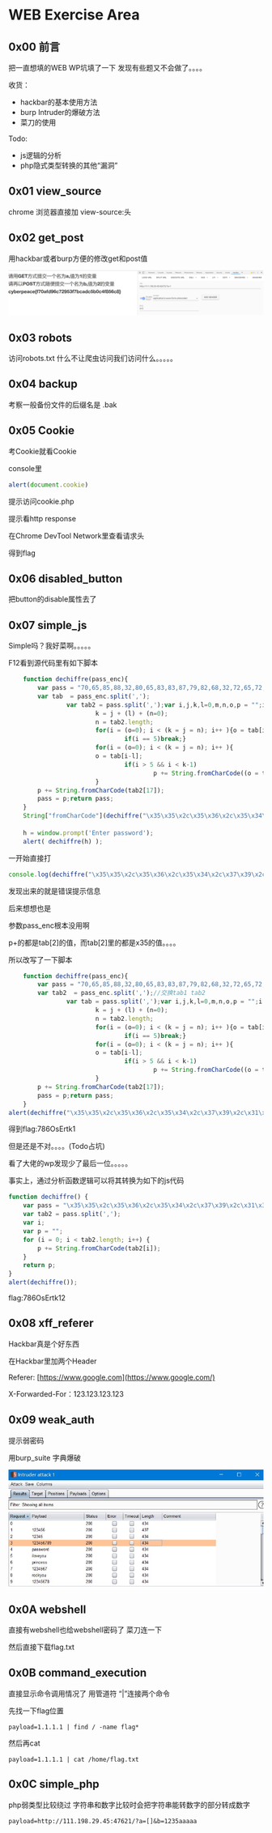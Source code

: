 # WEB Exercise Area

## 0x00 前言

把一直想填的WEB WP坑填了一下
发现有些题又不会做了。。。。

收货：

- hackbar的基本使用方法
- burp Intruder的爆破方法
- 菜刀的使用

Todo:

- js逻辑的分析
- php隐式类型转换的其他“漏洞”

## 0x01 view_source

chrome 浏览器直接加 view-source:头

## 0x02 get_post

用hackbar或者burp方便的修改get和post值

![](/assets/images/0x02.jpg)

## 0x03 robots

访问robots.txt 什么不让爬虫访问我们访问什么。。。。。

## 0x04 backup

考察一般备份文件的后缀名是 .bak

## 0x05 Cookie

考Cookie就看Cookie

console里

```javascript
alert(document.cookie)
```

提示访问cookie.php

提示看http response

在Chrome DevTool Network里查看请求头

得到flag

## 0x06 disabled_button

把button的disable属性去了

## 0x07 simple_js

Simple吗？我好菜啊。。。。。

F12看到源代码里有如下脚本

```js
    function dechiffre(pass_enc){
        var pass = "70,65,85,88,32,80,65,83,83,87,79,82,68,32,72,65,72,65";
        var tab  = pass_enc.split(',');
                var tab2 = pass.split(',');var i,j,k,l=0,m,n,o,p = "";i = 0;j = tab.length;
                        k = j + (l) + (n=0);
                        n = tab2.length;
                        for(i = (o=0); i < (k = j = n); i++ ){o = tab[i-l];p += String.fromCharCode((o = tab2[i]));
                                if(i == 5)break;}
                        for(i = (o=0); i < (k = j = n); i++ ){
                        o = tab[i-l];
                                if(i > 5 && i < k-1)
                                        p += String.fromCharCode((o = tab2[i]));
                        }
        p += String.fromCharCode(tab2[17]);
        pass = p;return pass;
    }
    String["fromCharCode"](dechiffre("\x35\x35\x2c\x35\x36\x2c\x35\x34\x2c\x37\x39\x2c\x31\x31\x35\x2c\x36\x39\x2c\x31\x31\x34\x2c\x31\x31\x36\x2c\x31\x30\x37\x2c\x34\x39\x2c\x35\x30"));

    h = window.prompt('Enter password');
    alert( dechiffre(h) );
```

一开始直接打

```js
console.log(dechiffre("\x35\x35\x2c\x35\x36\x2c\x35\x34\x2c\x37\x39\x2c\x31\x31\x35\x2c\x36\x39\x2c\x31\x31\x34\x2c\x31\x31\x36\x2c\x31\x30\x37\x2c\x34\x39\x2c\x35\x30"))
```

发现出来的就是错误提示信息

后来想想也是

参数pass_enc根本没用啊

p+的都是tab\[2\]的值，而tab\[2\]里的都是x35的值。。。。

所以改写了一下脚本

```js
    function dechiffre(pass_enc){
        var pass = "70,65,85,88,32,80,65,83,83,87,79,82,68,32,72,65,72,65";
        var tab2  = pass_enc.split(',');//交换tab1 tab2
                var tab = pass.split(',');var i,j,k,l=0,m,n,o,p = "";i = 0;j = tab.length;
                        k = j + (l) + (n=0);
                        n = tab2.length;
                        for(i = (o=0); i < (k = j = n); i++ ){o = tab[i-l];p += String.fromCharCode((o = tab2[i]));
                                if(i == 5)break;}
                        for(i = (o=0); i < (k = j = n); i++ ){
                        o = tab[i-l];
                                if(i > 5 && i < k-1)
                                        p += String.fromCharCode((o = tab2[i]));
                        }
        p += String.fromCharCode(tab2[17]);
        pass = p;return pass;
    }
alert(dechiffre("\x35\x35\x2c\x35\x36\x2c\x35\x34\x2c\x37\x39\x2c\x31\x31\x35\x2c\x36\x39\x2c\x31\x31\x34\x2c\x31\x31\x36\x2c\x31\x30\x37\x2c\x34\x39\x2c\x35\x30"))
```

得到flag:786OsErtk1

但是还是不对。。。。(Todo占坑)

看了大佬的wp发现少了最后一位。。。。。

事实上，通过分析函数逻辑可以将其转换为如下的js代码

```js
function dechiffre() {
    var pass = "\x35\x35\x2c\x35\x36\x2c\x35\x34\x2c\x37\x39\x2c\x31\x31\x35\x2c\x36\x39\x2c\x31\x31\x34\x2c\x31\x31\x36\x2c\x31\x30\x37\x2c\x34\x39\x2c\x35\x30";
    var tab2 = pass.split(',');
    var i;
    var p = "";
    for (i = 0; i < tab2.length; i++) {
        p += String.fromCharCode(tab2[i]);
    }
    return p;
}
alert(dechiffre());
```

flag:786OsErtk12

## 0x08 xff_referer

Hackbar真是个好东西

在Hackbar里加两个Header

Referer: [https://www.google.com](https://www.google.com/)

X-Forwarded-For：123.123.123.123

## 0x09 weak_auth

提示弱密码

用burp_suite 字典爆破

![](/assets/images/intruder.jpg)

## 0x0A webshell

直接有webshell也给webshell密码了 菜刀连一下

然后直接下载flag.txt

## 0x0B command_execution

直接显示命令调用情况了 用管道符 “|”连接两个命令

先找一下flag位置

```
payload=1.1.1.1 | find / -name flag*
```

然后再cat

```
payload=1.1.1.1 | cat /home/flag.txt
```

## 0x0C simple_php

php弱类型比较绕过 字符串和数字比较时会把字符串能转数字的部分转成数字

```
payload=http://111.198.29.45:47621/?a=[]&b=1235aaaaa
```